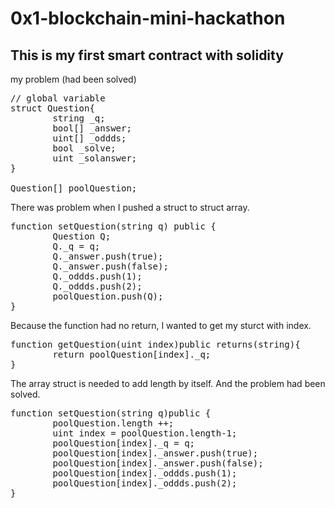 # 0x1-blockchain-mini-hackathon

## This is my first smart contract with solidity

my problem (had been solved)

<pre>
// global variable
struct Question{
        string _q;
        bool[] _answer;
        uint[] _oddds;
        bool _solve;
        uint _solanswer;
}

Question[] poolQuestion;
</pre>

There was problem when I pushed a struct to struct array.

<pre>
function setQuestion(string q) public {
        Question Q;
        Q._q = q;
        Q._answer.push(true);
        Q._answer.push(false);
        Q._oddds.push(1);
        Q._oddds.push(2);
        poolQuestion.push(Q);
}
</pre>

Because the function had no return, I wanted to get my sturct with index.

<pre>
function getQuestion(uint index)public returns(string){
        return poolQuestion[index]._q;
}
</pre>

The array struct is needed to add length by itself.
And the problem had been solved.

<pre>
function setQuestion(string q)public {
        poolQuestion.length ++;
        uint index = poolQuestion.length-1;
        poolQuestion[index]._q = q;
        poolQuestion[index]._answer.push(true);
        poolQuestion[index]._answer.push(false);
        poolQuestion[index]._oddds.push(1);
        poolQuestion[index]._oddds.push(2);
}
</pre>
